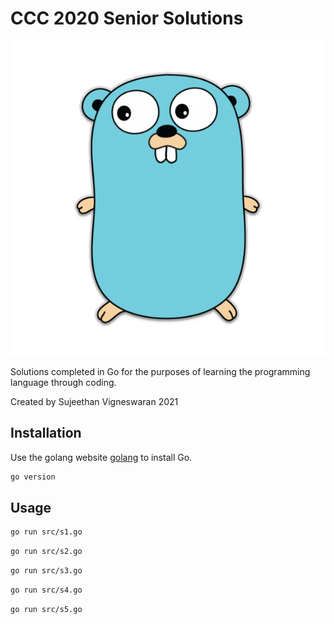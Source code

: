 # CCC 2020 Senior Solutions

![Alt text](./gopher.png "Go")

Solutions completed in Go for the purposes of learning the programming language through coding.

Created by Sujeethan Vigneswaran 2021

## Installation

Use the golang website [golang](https://golang.org) to install Go.

```bash
go version
```

## Usage

```bash
go run src/s1.go
```

```bash
go run src/s2.go
```

```bash
go run src/s3.go
```

```bash
go run src/s4.go
```

```bash
go run src/s5.go
```
